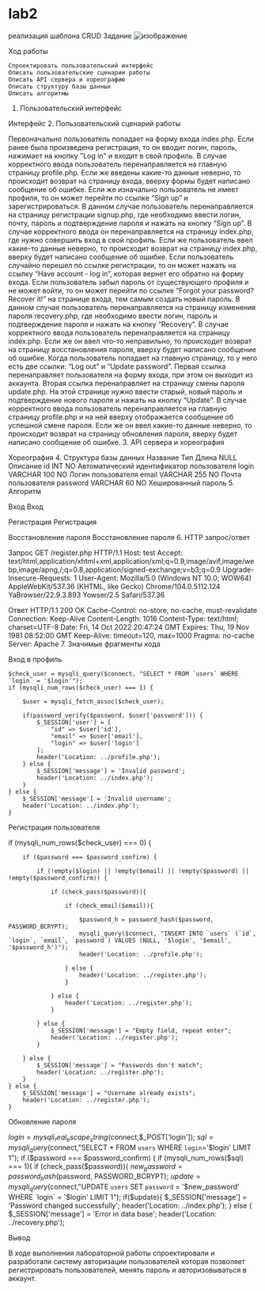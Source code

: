 # lab2

реализация шаблона CRUD
Задание
![изображение](https://user-images.githubusercontent.com/90793439/205446032-19686273-b527-4051-9345-27d7a54485ed.png)

Ход работы

    Спроектировать пользовательский интерфейс
    Описать пользовательские сценарии работы
    Описать API сервера и хореографию
    Описать структуру базы данных
    Описать алгоритмы

1. Пользовательский интерфейс

Интерфейс
2. Пользовательский сценарий работы

Первоначально пользователь попадает на форму входа index.php.
Если ранее была произведена регистрация, то он вводит логин, пароль, нажимает на кнопку "Log in" и входит в свой профиль. В случае корректного ввода пользователь перенаправляется на главную страницу profile.php.
Если же введены какие-то данные неверно, то происходит возврат на страницу входа, вверху формы будет написано сообщение об ошибке.
Если же изначально пользователь не имеет профиля, то он может перейти по ссылке “Sign up” и зарегистрироваться. В данном случае пользователь перенаправляется на страницу регистрации signup.php, где необходимо ввести логин, почту, пароль и подтверждение пароля и нажать на кнопку “Sign up”. В случае корректного ввода он перенаправляется на страницу index.php, где нужно совершить вход в свой профиль. Если же пользователь ввел какие-то данные неверно, то происходит возврат на страницу index.php, вверху будет написано сообщение об ошибке.
Если пользователь случайно перешел по ссылке регистрации, то он может нажать на ссылку “Have account - log in”, которая вернет его обратно на форму входа.
Если пользователь забыл пароль от существующего профиля и не может войти, то он может перейти по ссылке “Forgot your password? Recover it!” на странице входа, тем самым создать новый пароль. В данном случае пользователь перенаправляется на страницу изменения пароля recovery.php, где необходимо ввести логин, пароль и подтверждение пароля и нажать на кнопку “Recovery”. В случае корректного ввода пользователь перенаправляется на страницу index.php. Если же он ввел что-то неправильно, то происходит возврат на страницу восстановления пароля, вверху будет написано сообщение об ошибке.
Когда пользователь попадает на главную страницу, то у него есть две ссылки: “Log out” и “Update password”. Первая ссылка перенаправляет пользователя на форму входа, при этом он выходит из аккаунта.
Вторая ссылка перенаправляет на страницу смены пароля update.php. На этой странице нужно ввести старый, новый пароль и подтверждение нового пароля и нажать на кнопку “Update”. В случае корректного ввода пользователь перенаправляется на главную страницу profile.php и на ней вверху отображается сообщение об успешной смене пароля. Если же он ввел какие-то данные неверно, то происходит возврат на страницу обновления пароля, вверху будет написано сообщение об ошибке.
3. API сервера и хореография

Хореография
4. Структура базы данных
Название 	Тип 	Длина 	NULL 	Описание
id 	INT 		NO 	Автоматический идентификатор пользователя
login 	VARCHAR 	100 	NO 	Логин пользователя
email 	VARCHAR 	255 	NO 	Почта пользователя
password 	VARCHAR 	60 	NO 	Хешированный пароль
5. Алгоритм

Вход
Вход

Регистрация
Регистрация

Восстановление пароля
Восстановление пароля
6. HTTP запрос/ответ

Запрос
GET /register.php HTTP/1.1
Host: test
Accept: text/html,application/xhtml+xml,application/xml;q=0.9,image/avif,image/webp,image/apng,/;q=0.8,application/signed-exchange;v=b3;q=0.9
Upgrade-Insecure-Requests: 1
User-Agent: Mozilla/5.0 (Windows NT 10.0; WOW64) AppleWebKit/537.36 (KHTML, like Gecko) Chrome/104.0.5112.124 YaBrowser/22.9.3.893 Yowser/2.5 Safari/537.36

Ответ
HTTP/1.1 200 OK
Cache-Control: no-store, no-cache, must-revalidate
Connection: Keep-Alive
Content-Length: 1016
Content-Type: text/html; charset=UTF-8
Date: Fri, 14 Oct 2022 20:47:24 GMT
Expires: Thu, 19 Nov 1981 08:52:00 GMT
Keep-Alive: timeout=120, max=1000
Pragma: no-cache
Server: Apache
7. Значимые фрагменты кода

Вход в профиль

    $check_user = mysqli_query($connect, "SELECT * FROM `users` WHERE `login` = '$login'");
    if (mysqli_num_rows($check_user) === 1) {

        $user = mysqli_fetch_assoc($check_user);

        if(password_verify($password, $user['password'])) {
            $_SESSION['user'] = [
                "id" => $user['id'],
                "email" => $user['email'],
                "login" => $user['login']
            ];
            header('Location: ../profile.php');
        } else {
            $_SESSION['message'] = 'Invalid password';
            header('Location: ../index.php');
        }
    } else {
        $_SESSION['message'] = 'Invalid username';
        header('Location: ../index.php');
    }

Регистрация пользователя

if (mysqli_num_rows($check_user) === 0) {

        if ($password === $password_confirm) {

            if (!empty($login) || !empty($email) || !empty($password) || !empty($password_confirm)) {

                if (check_pass($password)){

                    if (check_email($email)){

                        $password_h = password_hash($password, PASSWORD_BCRYPT);
                        mysqli_query($connect, "INSERT INTO `users` (`id`, `login`, `email`, `password`) VALUES (NULL, '$login', '$email', '$password_h')");
                        header('Location: ../profile.php');

                    } else {
                        header('Location: ../register.php');
                    }

                } else {
                    header('Location: ../register.php');
                }

            } else {
                $_SESSION['message'] = "Empty field, repeat enter";
                header('Location: ../register.php');
            }

        } else {
            $_SESSION['message'] = "Passwords don't match";
            header('Location: ../register.php');
        }
    } else {
        $_SESSION['message'] = "Username already exists";
        header('Location: ../register.php');
    }

Обновление пароля

$login = mysqli_real_escape_string($connect,$_POST['login']);
    $sql = mysqli_query($connect,"SELECT * FROM `users` WHERE `login`='$login' LIMIT 1");
    if ($password === $password_confirm) {
        if (mysqli_num_rows($sql) === 1){
            if (check_pass($password)){
                $new_password = password_hash($password, PASSWORD_BCRYPT);
                $update = mysqli_query($connect,"UPDATE `users` SET  `password` = '$new_password' WHERE `login` = '$login' LIMIT 1");
                if($update){
                    $_SESSION['message'] = 'Password changed successfully';
                    header('Location: ../index.php');
                } else {
                    $_SESSION['message'] = 'Error in data base';
                    header('Location: ../recovery.php');

Вывод

В ходе выполнения лабораторной работы спроектировали и разработали систему авторизации пользователей которая позволяет регистрировать пользователей, менять пароль и авторизовываться в аккаунт.
